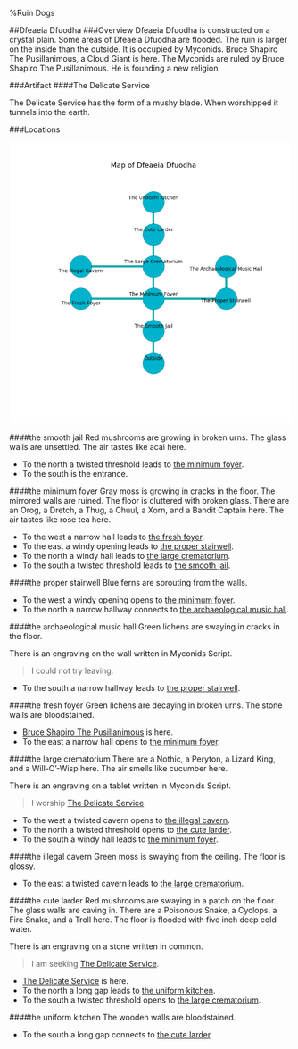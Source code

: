 %Ruin Dogs

##Dfeaeia Dfuodha
###Overview
Dfeaeia Dfuodha is constructed on a crystal plain. Some areas of Dfeaeia Dfuodha are flooded. The ruin is larger on the inside than the outside. It is occupied by Myconids. <a name="Bruce-Shapiro-The-Pusillanimous"></a>Bruce Shapiro The Pusillanimous, a Cloud Giant is here. The Myconids are ruled by Bruce Shapiro The Pusillanimous. He  is founding a new religion. 



###Artifact
####<a name="The-Delicate-Service"></a>The Delicate Service


The Delicate Service has the form of a mushy blade. When worshipped it tunnels into the earth. 





###Locations


![](../v2/images/Dfeaeia-Dfuodha.png)

####<a name="the-smooth-jail"></a>the smooth jail
Red mushrooms are growing in broken urns. The glass walls are unsettled. The air tastes like acai here. 



* To the north a twisted threshold leads to [the minimum foyer](#the-minimum-foyer).
* To the south is the entrance.


####<a name="the-minimum-foyer"></a>the minimum foyer
Gray moss is growing in cracks in the floor. The mirrored walls are ruined. The floor is cluttered with broken glass. There are an Orog, a Dretch, a Thug, a Chuul, a Xorn, and a Bandit Captain here. The air tastes like rose tea here. 



* To the west a narrow hall leads to [the fresh foyer](#the-fresh-foyer).
* To the east a windy opening leads to [the proper stairwell](#the-proper-stairwell).
* To the north a windy hall leads to [the large crematorium](#the-large-crematorium).
* To the south a twisted threshold leads to [the smooth jail](#the-smooth-jail).


####<a name="the-proper-stairwell"></a>the proper stairwell
Blue ferns are sprouting from the walls. 



* To the west a windy opening opens to [the minimum foyer](#the-minimum-foyer).
* To the north a narrow hallway connects to [the archaeological music hall](#the-archaeological-music-hall).


####<a name="the-archaeological-music-hall"></a>the archaeological music hall
Green lichens are swaying in cracks in the floor. 

There is an engraving on the wall written in Myconids Script. 

> I could not try leaving.
>


* To the south a narrow hallway leads to [the proper stairwell](#the-proper-stairwell).


####<a name="the-fresh-foyer"></a>the fresh foyer
Green lichens are decaying in broken urns. The stone walls are bloodstained. 



* [Bruce Shapiro The Pusillanimous](#Bruce-Shapiro-The-Pusillanimous) is here.
* To the east a narrow hall opens to [the minimum foyer](#the-minimum-foyer).


####<a name="the-large-crematorium"></a>the large crematorium
There are a Nothic, a Peryton, a Lizard King, and a Will-O’-Wisp here. The air smells like cucumber here. 

There is an engraving on a tablet written in Myconids Script. 

> I worship [The Delicate Service](#The-Delicate-Service).
>


* To the west a twisted cavern opens to [the illegal cavern](#the-illegal-cavern).
* To the north a twisted threshold opens to [the cute larder](#the-cute-larder).
* To the south a windy hall leads to [the minimum foyer](#the-minimum-foyer).


####<a name="the-illegal-cavern"></a>the illegal cavern
Green moss is swaying from the ceiling. The floor is glossy. 



* To the east a twisted cavern leads to [the large crematorium](#the-large-crematorium).


####<a name="the-cute-larder"></a>the cute larder
Red mushrooms are swaying in a patch on the floor. The glass walls are caving in. There are a Poisonous Snake, a Cyclops, a Fire Snake, and a Troll here. The floor is flooded with five inch deep cold water. 

There is an engraving on a stone written in common. 

> I am seeking [The Delicate Service](#The-Delicate-Service).
>


* [The Delicate Service](#The-Delicate-Service) is here.
* To the north a long gap leads to [the uniform kitchen](#the-uniform-kitchen).
* To the south a twisted threshold opens to [the large crematorium](#the-large-crematorium).


####<a name="the-uniform-kitchen"></a>the uniform kitchen
The wooden walls are bloodstained. 



* To the south a long gap connects to [the cute larder](#the-cute-larder).



